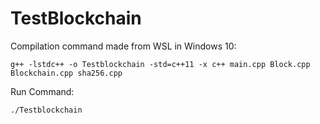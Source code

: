 # TestBlockchain

Compilation command made from WSL in Windows 10: 
```
g++ -lstdc++ -o Testblockchain -std=c++11 -x c++ main.cpp Block.cpp Blockchain.cpp sha256.cpp 
```

Run Command: 
```
./Testblockchain
```
